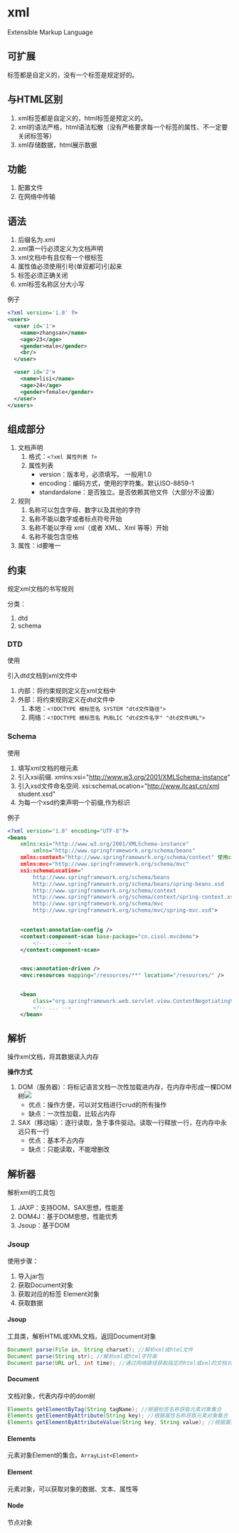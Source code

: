 # xml

Extensible Markup Language

## 可扩展

标签都是自定义的，没有一个标签是规定好的。

## 与HTML区别

1. xml标签都是自定义的，html标签是预定义的。
2. xml的语法严格，html语法松散（没有严格要求每一个标签的属性、不一定要关闭标签等）
3. xml存储数据，html展示数据

## 功能

1. 配置文件
2. 在网络中传输

## 语法

1. 后缀名为.xml
2. xml第一行必须定义为文档声明
3. xml文档中有且仅有一个根标签
4. 属性值必须使用引号(单双都可)引起来
5. 标签必须正确关闭
6. xml标签名称区分大小写

例子

```xml
<?xml version='1.0' ?>
<users>
  <user id='1'>
    <name>zhangsan</name>
    <age>23</age>
    <gender>male</gender>
    <br/>
  </user>

  <user id='2'>
    <name>lisi</name>
    <age>24</age>
    <gender>female</gender>
  </user>
</users>
```

## 组成部分

1. 文档声明
   1. 格式：`<?xml 属性列表 ?>`
   2. 属性列表
      - version：版本号，必须填写。 一般用1.0
      - encoding：编码方式，使用的字符集。默认ISO-8859-1
      - standardalone：是否独立。是否依赖其他文件（大部分不设置）
2. 规则
   1. 名称可以包含字母、数字以及其他的字符
   2. 名称不能以数字或者标点符号开始 
   3. 名称不能以字母 xml（或者 XML、Xml 等等）开始 
   4. 名称不能包含空格 
3. 属性：id要唯一

## 约束

规定xml文档的书写规则

分类：

1. dtd
2. schema

### DTD

使用

引入dtd文档到xml文件中

1. 内部：将约束规则定义在xml文档中
2. 外部：将约束规则定义在dtd文件中
   1. 本地：`<!DOCTYPE 根标签名 SYSTEM "dtd文件路径">`
   2. 网络：`<!DOCTYPE 根标签名 PUBLIC "dtd文件名字" "dtd文件URL">`

### Schema

使用

1. 填写xml文档的根元素
2. 引入xsi前缀.  xmlns:xsi="http://www.w3.org/2001/XMLSchema-instance"
3. 引入xsd文件命名空间.  xsi:schemaLocation="http://www.itcast.cn/xml  student.xsd"
4. 为每一个xsd约束声明一个前缀,作为标识

例子

```xml
<?xml version="1.0" encoding="UTF-8"?>
<beans 
    xmlns:xsi="http://www.w3.org/2001/XMLSchema-instance" 
		xmlns="http://www.springframework.org/schema/beans"   				使用的beans的xsd就直接引用
    xmlns:context="http://www.springframework.org/schema/context" 使用context在前面加context:
   	xmlns:mvc="http://www.springframework.org/schema/mvc" 				使用mvc在前面加mvc:
    xsi:schemaLocation="
        http://www.springframework.org/schema/beans											文件名
        http://www.springframework.org/schema/beans/spring-beans.xsd		文件路径
        http://www.springframework.org/schema/context 
        http://www.springframework.org/schema/context/spring-context.xsd
        http://www.springframework.org/schema/mvc
        http://www.springframework.org/schema/mvc/spring-mvc.xsd">

    
    <context:annotation-config />
    <context:component-scan base-package="cn.cisol.mvcdemo">
        <!-- ... -->
    </context:component-scan>


    <mvc:annotation-driven />
    <mvc:resources mapping="/resources/**" location="/resources/" />


    <bean
        class="org.springframework.web.servlet.view.ContentNegotiatingViewResolver">
        <!-- ... -->
    </bean>
```

## 解析

操作xml文档，将其数据读入内存

**操作方式**

1. DOM（服务器）：将标记语言文档一次性加载进内存，在内存中形成一棵DOM树![](https://tva1.sinaimg.cn/large/007S8ZIlgy1gfsrtx9en0j31ry0pigws.jpg)
   - 优点：操作方便，可以对文档进行crud的所有操作
   - 缺点：一次性加载，比较占内存
2. SAX（移动端）：逐行读取，急于事件驱动。读取一行释放一行，在内存中永远只有一行
   - 优点：基本不占内存
   - 缺点：只能读取，不能增删改

## 解析器

解析xml的工具包

1. JAXP：支持DOM、SAX思想，性能差
2. DOM4J：基于DOM思想，性能优秀
3. Jsoup：基于DOM

### Jsoup

使用步骤：

1. 导入jar包
2. 获取Document对象
3. 获取对应的标签 Element对象
4. 获取数据

#### Jsoup

工具类，解析HTML或XML文档，返回Document对象

```java
Document parse(File in, String charset); //解析xml或html文件
Document parse(String str); //解析xml或html字符串
Document parse(URL url, int time); //通过网络路径获取指定的html或xml的文档对象
```

#### Document

文档对象，代表内存中的dom树

```java
Elements getElementByTag(String tagName); //根据标签名称获取元素对象集合
Elements getElementByAttribute(String key); //根据属性名称获取元素对象集合
Elements getElementByAttributeValue(String key, String value); //根据属性名和值获取元素对象集合
```

#### Elements

元素对象Element的集合。`ArrayList<Element>`

#### Element

元素对象，可以获取对象的数据、文本、属性等

#### Node

节点对象